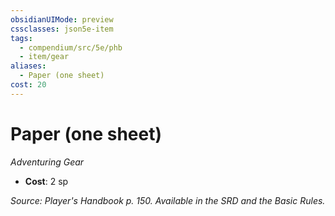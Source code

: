 ```yaml
---
obsidianUIMode: preview
cssclasses: json5e-item
tags:
  - compendium/src/5e/phb
  - item/gear
aliases:
  - Paper (one sheet)
cost: 20
---
```

# Paper (one sheet)
*Adventuring Gear*  

- **Cost**: 2 sp

*Source: Player's Handbook p. 150. Available in the SRD and the Basic Rules.*
